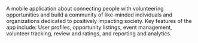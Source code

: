 A mobile application about connecting people with volunteering opportunities and build a community of like-minded
individuals and organizations dedicated to positively impacting society. Key features of the app include: User profiles,
opportunity listings, event management, volunteer tracking, review and ratings, and reporting and analytics.
